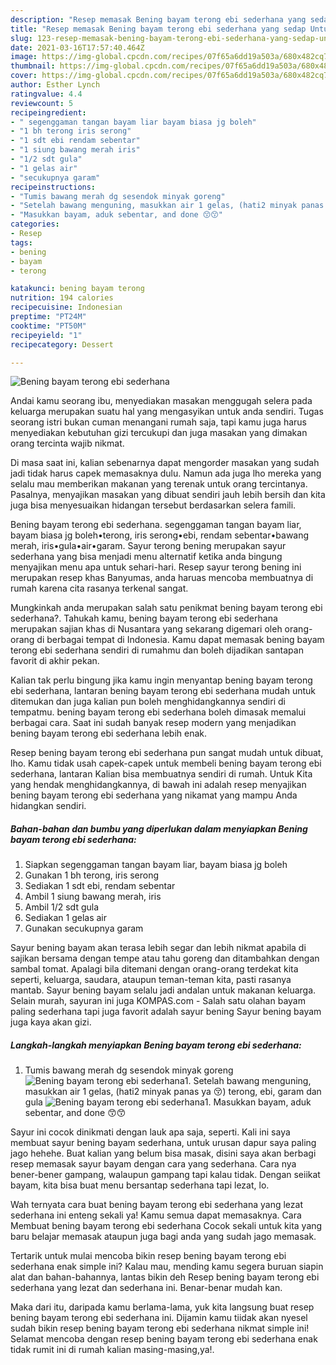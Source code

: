 ```yaml
---
description: "Resep memasak Bening bayam terong ebi sederhana yang sedap Untuk Jualan"
title: "Resep memasak Bening bayam terong ebi sederhana yang sedap Untuk Jualan"
slug: 123-resep-memasak-bening-bayam-terong-ebi-sederhana-yang-sedap-untuk-jualan
date: 2021-03-16T17:57:40.464Z
image: https://img-global.cpcdn.com/recipes/07f65a6dd19a503a/680x482cq70/bening-bayam-terong-ebi-sederhana-foto-resep-utama.jpg
thumbnail: https://img-global.cpcdn.com/recipes/07f65a6dd19a503a/680x482cq70/bening-bayam-terong-ebi-sederhana-foto-resep-utama.jpg
cover: https://img-global.cpcdn.com/recipes/07f65a6dd19a503a/680x482cq70/bening-bayam-terong-ebi-sederhana-foto-resep-utama.jpg
author: Esther Lynch
ratingvalue: 4.4
reviewcount: 5
recipeingredient:
- " segenggaman tangan bayam liar bayam biasa jg boleh"
- "1 bh terong iris serong"
- "1 sdt ebi rendam sebentar"
- "1 siung bawang merah iris"
- "1/2 sdt gula"
- "1 gelas air"
- "secukupnya garam"
recipeinstructions:
- "Tumis bawang merah dg sesendok minyak goreng"
- "Setelah bawang menguning, masukkan air 1 gelas, (hati2 minyak panas ya 😚) terong, ebi, garam dan gula"
- "Masukkan bayam, aduk sebentar, and done 😙😙"
categories:
- Resep
tags:
- bening
- bayam
- terong

katakunci: bening bayam terong 
nutrition: 194 calories
recipecuisine: Indonesian
preptime: "PT24M"
cooktime: "PT50M"
recipeyield: "1"
recipecategory: Dessert

---
```



![Bening bayam terong ebi sederhana](https://img-global.cpcdn.com/recipes/07f65a6dd19a503a/680x482cq70/bening-bayam-terong-ebi-sederhana-foto-resep-utama.jpg)

Andai kamu seorang ibu, menyediakan masakan menggugah selera pada keluarga merupakan suatu hal yang mengasyikan untuk anda sendiri. Tugas seorang istri bukan cuman menangani rumah saja, tapi kamu juga harus menyediakan kebutuhan gizi tercukupi dan juga masakan yang dimakan orang tercinta wajib nikmat.

Di masa  saat ini, kalian sebenarnya dapat mengorder masakan yang sudah jadi tidak harus capek memasaknya dulu. Namun ada juga lho mereka yang selalu mau memberikan makanan yang terenak untuk orang tercintanya. Pasalnya, menyajikan masakan yang dibuat sendiri jauh lebih bersih dan kita juga bisa menyesuaikan hidangan tersebut berdasarkan selera famili. 

Bening bayam terong ebi sederhana. segenggaman tangan bayam liar, bayam biasa jg boleh•terong, iris serong•ebi, rendam sebentar•bawang merah, iris•gula•air•garam. Sayur terong bening merupakan sayur sederhana yang bisa menjadi menu alternatif ketika anda bingung menyajikan menu apa untuk sehari-hari. Resep sayur terong bening ini merupakan resep khas Banyumas, anda haruas mencoba membuatnya di rumah karena cita rasanya terkenal sangat.

Mungkinkah anda merupakan salah satu penikmat bening bayam terong ebi sederhana?. Tahukah kamu, bening bayam terong ebi sederhana merupakan sajian khas di Nusantara yang sekarang digemari oleh orang-orang di berbagai tempat di Indonesia. Kamu dapat memasak bening bayam terong ebi sederhana sendiri di rumahmu dan boleh dijadikan santapan favorit di akhir pekan.

Kalian tak perlu bingung jika kamu ingin menyantap bening bayam terong ebi sederhana, lantaran bening bayam terong ebi sederhana mudah untuk ditemukan dan juga kalian pun boleh menghidangkannya sendiri di tempatmu. bening bayam terong ebi sederhana boleh dimasak memalui berbagai cara. Saat ini sudah banyak resep modern yang menjadikan bening bayam terong ebi sederhana lebih enak.

Resep bening bayam terong ebi sederhana pun sangat mudah untuk dibuat, lho. Kamu tidak usah capek-capek untuk membeli bening bayam terong ebi sederhana, lantaran Kalian bisa membuatnya sendiri di rumah. Untuk Kita yang hendak menghidangkannya, di bawah ini adalah resep menyajikan bening bayam terong ebi sederhana yang nikamat yang mampu Anda hidangkan sendiri.

<!--inarticleads1-->

##### Bahan-bahan dan bumbu yang diperlukan dalam menyiapkan Bening bayam terong ebi sederhana:

1. Siapkan  segenggaman tangan bayam liar, bayam biasa jg boleh
1. Gunakan 1 bh terong, iris serong
1. Sediakan 1 sdt ebi, rendam sebentar
1. Ambil 1 siung bawang merah, iris
1. Ambil 1/2 sdt gula
1. Sediakan 1 gelas air
1. Gunakan secukupnya garam


Sayur bening bayam akan terasa lebih segar dan lebih nikmat apabila di sajikan bersama dengan tempe atau tahu goreng dan ditambahkan dengan sambal tomat. Apalagi bila ditemani dengan orang-orang terdekat kita seperti, keluarga, saudara, ataupun teman-teman kita, pasti rasanya mantab. Sayur bening bayam selalu jadi andalan untuk makanan keluarga. Selain murah, sayuran ini juga KOMPAS.com - Salah satu olahan bayam paling sederhana tapi juga favorit adalah sayur bening Sayur bening bayam juga kaya akan gizi. 

<!--inarticleads2-->

##### Langkah-langkah menyiapkan Bening bayam terong ebi sederhana:

1. Tumis bawang merah dg sesendok minyak goreng
<img src="https://img-global.cpcdn.com/steps/4eacafbf778e5ad7/160x128cq70/bening-bayam-terong-ebi-sederhana-langkah-memasak-1-foto.jpg" alt="Bening bayam terong ebi sederhana">1. Setelah bawang menguning, masukkan air 1 gelas, (hati2 minyak panas ya 😚) terong, ebi, garam dan gula
<img src="https://img-global.cpcdn.com/steps/a4063851eebe62f9/160x128cq70/bening-bayam-terong-ebi-sederhana-langkah-memasak-2-foto.jpg" alt="Bening bayam terong ebi sederhana">1. Masukkan bayam, aduk sebentar, and done 😙😙


Sayur ini cocok dinikmati dengan lauk apa saja, seperti. Kali ini saya membuat sayur bening bayam sederhana, untuk urusan dapur saya paling jago hehehe. Buat kalian yang belum bisa masak, disini saya akan berbagi resep memasak sayur bayam dengan cara yang sederhana. Cara nya bener-bener gampang, walaupun gampang tapi kalau tidak. Dengan seiikat bayam, kita bisa buat menu bersantap sederhana tapi lezat, lo. 

Wah ternyata cara buat bening bayam terong ebi sederhana yang lezat sederhana ini enteng sekali ya! Kamu semua dapat memasaknya. Cara Membuat bening bayam terong ebi sederhana Cocok sekali untuk kita yang baru belajar memasak ataupun juga bagi anda yang sudah jago memasak.

Tertarik untuk mulai mencoba bikin resep bening bayam terong ebi sederhana enak simple ini? Kalau mau, mending kamu segera buruan siapin alat dan bahan-bahannya, lantas bikin deh Resep bening bayam terong ebi sederhana yang lezat dan sederhana ini. Benar-benar mudah kan. 

Maka dari itu, daripada kamu berlama-lama, yuk kita langsung buat resep bening bayam terong ebi sederhana ini. Dijamin kamu tiidak akan nyesel sudah bikin resep bening bayam terong ebi sederhana nikmat simple ini! Selamat mencoba dengan resep bening bayam terong ebi sederhana enak tidak rumit ini di rumah kalian masing-masing,ya!.

